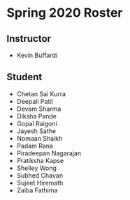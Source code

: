 # Spring 2020 Roster

## Instructor
* Kevin Buffardi
## Student
* Chetan Sai Kurra
* Deepali Patil 
* Devam Sharma 
* Diksha Pande 
* Gopal Raigoni 
* Jayesh Sathe 
* Nomaan Shaikh
* Padam Rana 
* Piradeepan Nagarajan 
* Pratiksha Kapse
* Shelley Wong 
* Subhed Chavan 
* Sujeet Hiremath 
* Zaiba Fathima 